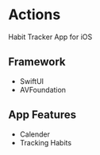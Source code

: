 # Actions

Habit Tracker App for iOS

## Framework

* SwiftUI
* AVFoundation

## App Features 

 * Calender
 * Tracking Habits
   
